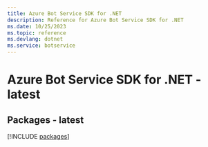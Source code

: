 ```yaml
---
title: Azure Bot Service SDK for .NET
description: Reference for Azure Bot Service SDK for .NET
ms.date: 10/25/2023
ms.topic: reference
ms.devlang: dotnet
ms.service: botservice
---
```

# Azure Bot Service SDK for .NET - latest
## Packages - latest
[!INCLUDE [packages](bot-service-index.md)]
